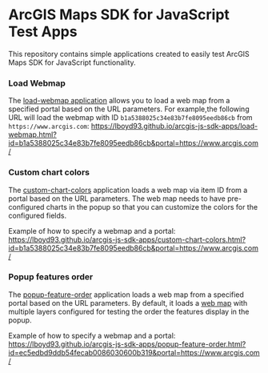 # ArcGIS Maps SDK for JavaScript Test Apps

This repository contains simple applications created to easily test ArcGIS Maps SDK for JavaScript functionality.

### Load Webmap

The [load-webmap application](https://lboyd93.github.io/arcgis-js-sdk-apps/load-webmap.html) allows you to load a web map from a specified portal based on the URL parameters. 
For example,the following URL will load the webmap with ID `b1a5388025c34e83b7fe8095eedb86cb` from `https://www.arcgis.com`:
https://lboyd93.github.io/arcgis-js-sdk-apps/load-webmap.html?id=b1a5388025c34e83b7fe8095eedb86cb&portal=https://www.arcgis.com/

### Custom chart colors

The [custom-chart-colors](https://lboyd93.github.io/arcgis-js-sdk-apps/custom-chart-colors.html) application loads a web map via item ID from a portal based on the URL parameters. The web map needs to have pre-configured charts in the popup so that you can customize the colors for the configured fields.

Example of how to specify a webmap and a portal:
https://lboyd93.github.io/arcgis-js-sdk-apps/custom-chart-colors.html?id=b1a5388025c34e83b7fe8095eedb86cb&portal=https://www.arcgis.com/

### Popup features order

The [popup-feature-order](https://lboyd93.github.io/arcgis-js-sdk-apps/popup-feature-order.html) application loads a web map from a specified portal based on the URL parameters. By default, it loads a [web map](https://jsapi.maps.arcgis.com/home/item.html?id=ec5edbd9ddb54fecab0086030600b319) with multiple layers configured for testing the order the features display in the popup.

Example of how to specify a webmap and a portal:
https://lboyd93.github.io/arcgis-js-sdk-apps/popup-feature-order.html?id=ec5edbd9ddb54fecab0086030600b319&portal=https://www.arcgis.com/